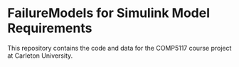 # FailureModels for Simulink Model Requirements

This repository contains the code and data for the COMP5117 course project at Carleton University. 
